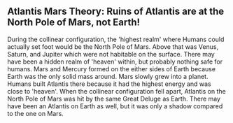 <meta name="title" content="Atlantis Mars Theory: Ruins of Atlantis are at the North Pole of Mars, not Earth!" />
<meta name="description" content="Atlantis Mars Theory: Ruins of Atlantis are at the North Pole of Mars, not Earth!" />
<meta name="keywords" content="Atlantis, Mars, North Pole, Ruins" />

## Atlantis Mars Theory: Ruins of Atlantis are at the North Pole of Mars, not Earth!

During the collinear configuration, the 'highest realm' where Humans could actually set foot would be the North Pole of
Mars.
Above that was Venus, Saturn, and Jupiter which were not habitable on the surface.
There may have been a hidden realm of 'heaven' within, but probably nothing safe for humans.
Mars and Mercury formed on the either sides of Earth because Earth was the only solid mass around.
Mars slowly grew into a planet. Humans built Atlantis there because it had the highest energy and was close to 'heaven'.
When the collinear configuration fell apart, Atlantis on the North Pole of Mars was hit by the same Great Deluge as
Earth.
There may have been an Atlantis on Earth as well, but it was only a shadow compared to the one on Mars. 